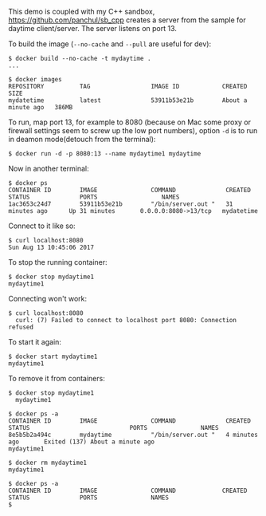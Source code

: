 
This demo is coupled with my C++ sandbox, https://github.com/panchul/sb_cpp
creates a server from the sample for daytime client/server.
The server listens on port 13.
 
To build the image (`--no-cache` and `--pull` are useful for dev):

    $ docker build --no-cache -t mydaytime .
    ...
        
    $ docker images
    REPOSITORY          TAG                 IMAGE ID            CREATED              SIZE
    mydatetime          latest              53911b53e21b        About a minute ago   386MB

To run, map port 13, for example to 8080 (because on Mac some proxy or firewall settings seem to
screw up the low port numbers), option `-d` is to run in deamon mode(detouch from the terminal):

    $ docker run -d -p 8080:13 --name mydaytime1 mydaytime 
      
Now in another terminal:
      
    $ docker ps
    CONTAINER ID        IMAGE               COMMAND              CREATED             STATUS              PORTS                  NAMES
    1ac3653c24d7        53911b53e21b        "/bin/server.out "   31 minutes ago      Up 31 minutes       0.0.0.0:8080->13/tcp   mydatetime
      
Connect to it like so:

    $ curl localhost:8080
    Sun Aug 13 10:45:06 2017

To stop the running container:

    $ docker stop mydaytime1
    mydaytime1

Connecting won't work:

    $ curl localhost:8080   
      curl: (7) Failed to connect to localhost port 8080: Connection refused

To start it again:
    
    $ docker start mydaytime1
    mydaytime1
    
To remove it from containers:    
    
    $ docker stop mydaytime1
      mydaytime1
    
    $ docker ps -a
    CONTAINER ID        IMAGE               COMMAND              CREATED             STATUS                            PORTS               NAMES
    8e5b5b2a494c        mydaytime           "/bin/server.out "   4 minutes ago       Exited (137) About a minute ago                       mydaytime1
    
    $ docker rm mydaytime1
    mydaytime1
    
    $ docker ps -a        
    CONTAINER ID        IMAGE               COMMAND             CREATED             STATUS              PORTS               NAMES
    $
